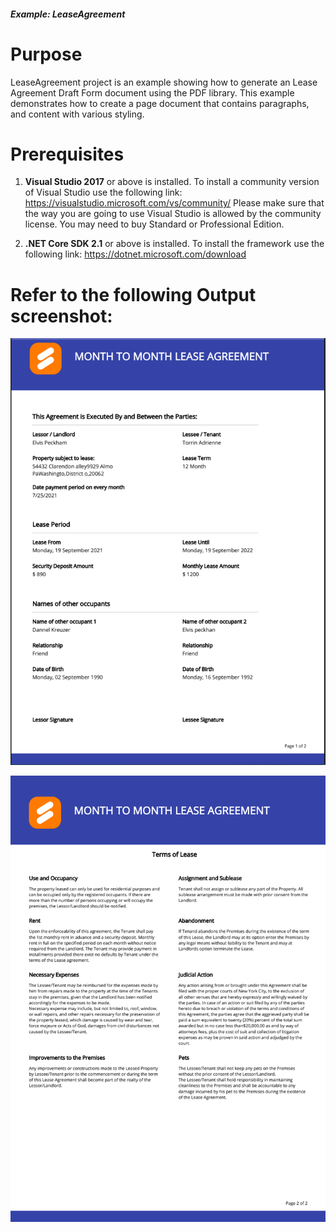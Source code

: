 ##### Example: LeaseAgreement

# Purpose
   LeaseAgreement project is an example showing how to generate an Lease Agreement Draft Form document using the PDF library. This example demonstrates how to create a page document that contains paragraphs, and content with various styling. 

# Prerequisites
1) **Visual Studio 2017** or above is installed.
   To install a community version of Visual Studio use the following link: https://visualstudio.microsoft.com/vs/community/
   Please make sure that the way you are going to use Visual Studio is allowed by the community license. You may need to buy Standard or Professional Edition.

2) **.NET Core SDK 2.1** or above is installed.
   To install the framework use the following link: https://dotnet.microsoft.com/download


# Refer to the following Output screenshot:

![Output image1](https://github.com/SyncfusionExamples/PDF-real-time-Examples/blob/EJDOTNETCORE-3951/LeaseAgreement/LeaseAgreement/Result/Image1.PNG)

![Output image2](https://github.com/SyncfusionExamples/PDF-real-time-Examples/blob/EJDOTNETCORE-3951/LeaseAgreement/LeaseAgreement/Result/Image2.PNG)